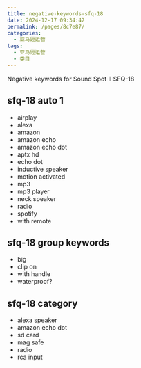 ```yaml
---
title: negative-keywords-sfq-18
date: 2024-12-17 09:34:42
permalink: /pages/8c7e87/
categories: 
  - 亚马逊运营
tags: 
  - 亚马逊运营
  - 类目
---
```


Negative keywords
for Sound Spot II SFQ-18

## sfq-18 auto 1

- airplay
- alexa
- amazon
- amazon echo
- amazon echo dot
- aptx hd
- echo dot
- inductive speaker
- motion activated
- mp3
- mp3 player
- neck speaker
- radio
- spotify
- with remote

## sfq-18 group keywords

- big
- clip on
- with handle
- waterproof?

## sfq-18 category

- alexa speaker
- amazon echo dot
- sd card
- mag safe
- radio
- rca input
